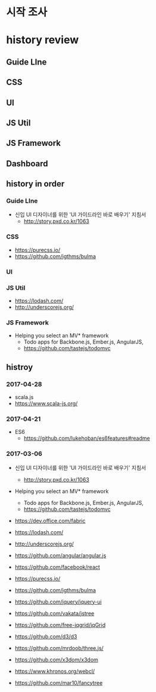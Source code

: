# 시작 조사

# history review
## Guide LIne


## CSS
## UI
## JS Util
## JS Framework
## Dashboard





## history in order

### Guide LIne
- 신입 UI 디자이너를 위한 'UI 가이드라인 바로 배우기' 지침서
    -  http://story.pxd.co.kr/1063

### CSS
- https://purecss.io/
- https://github.com/jgthms/bulma

### UI

### JS Util
- https://lodash.com/
- http://underscorejs.org/

### JS Framework
- Helping you select an MV* framework
     -  Todo apps for Backbone.js, Ember.js, AngularJS,
     - https://github.com/tastejs/todomvc


## histroy


### 2017-04-28

- scala.js
 - https://www.scala-js.org/
### 2017-04-21
- ES6
    -   https://github.com/lukehoban/es6features#readme


### 2017-03-06
- 신입 UI 디자이너를 위한 'UI 가이드라인 바로 배우기' 지침서
    -  http://story.pxd.co.kr/1063

- Helping you select an MV* framework
     -  Todo apps for Backbone.js, Ember.js, AngularJS,
     - https://github.com/tastejs/todomvc

- https://dev.office.com/fabric
- https://lodash.com/
- http://underscorejs.org/
- https://github.com/angular/angular.js
- https://github.com/facebook/react
- https://purecss.io/
- https://github.com/jgthms/bulma
- https://github.com/jquery/jquery-ui
- https://github.com/vakata/jstree
- https://github.com/free-jqgrid/jqGrid
- https://github.com/d3/d3
- https://github.com/mrdoob/three.js/
- https://github.com/x3dom/x3dom
- https://www.khronos.org/webcl/
- https://github.com/mar10/fancytree

